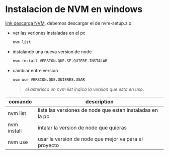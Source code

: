 # Instalacion de NVM en windows
[link descarga NVM](https://github.com/coreybutler/nvm-windows/releases), debemos descargar el de nvm-setup.zip

- ver las veriones instaladas en el pc
  ```cmd
  nvm list 
  ```
- instalando una nueva version de node
   ```cmd
   nvm install VERSION.QUE.SE.QUIERE.INSTALAR
   ```
- cambiar entre version
  ```cmd
  nvm use VERSION.QUE.QUIERES.USAR
  ```
  >*el asterisco en nvm list indica la version que esta en uso*.

comando|description
|---|---|
nvm list|lista las versiones de node que estan instaladas en la pc
nvm install | intalar la version de node que quieras 
nvm use | usar la version de node que mejor va para el proyecto


